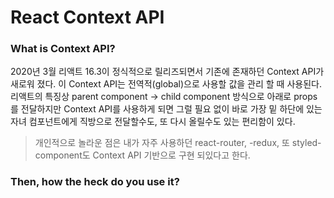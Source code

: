 # React Context API

### What is Context API?

2020년 3월 리액트 16.3이 정식적으로 릴리즈되면서 기존에 존재하던 Context API가 새로워 졌다. 이 Context API는 전역적(global)으로 사용할 값을 관리 할 때 사용된다. 리액트의 특징상 parent component -> child component 방식으로 아래로 props를 전달하지만 Context API를 사용하게 되면 그럴 필요 없이 바로 가장 밑 하단에 있는 자녀 컴포넌트에게 직방으로 전달할수도, 또 다시 올릴수도 있는 편리함이 있다.

> 개인적으로 놀라운 점은 내가 자주 사용하던 react-router, -redux, 또 styled-component도 Context API 기반으로 구현 되있다고 한다. 

### Then, how the heck do you use it?


